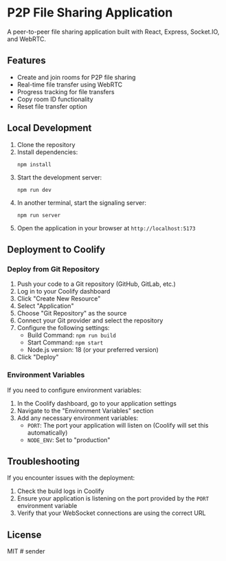 # P2P File Sharing Application

A peer-to-peer file sharing application built with React, Express, Socket.IO, and WebRTC.

## Features

- Create and join rooms for P2P file sharing
- Real-time file transfer using WebRTC
- Progress tracking for file transfers
- Copy room ID functionality
- Reset file transfer option

## Local Development

1. Clone the repository
2. Install dependencies:
   ```
   npm install
   ```
3. Start the development server:
   ```
   npm run dev
   ```
4. In another terminal, start the signaling server:
   ```
   npm run server
   ```
5. Open the application in your browser at `http://localhost:5173`

## Deployment to Coolify

### Deploy from Git Repository

1. Push your code to a Git repository (GitHub, GitLab, etc.)
2. Log in to your Coolify dashboard
3. Click "Create New Resource"
4. Select "Application"
5. Choose "Git Repository" as the source
6. Connect your Git provider and select the repository
7. Configure the following settings:
   - Build Command: `npm run build`
   - Start Command: `npm start`
   - Node.js version: 18 (or your preferred version)
8. Click "Deploy"

### Environment Variables

If you need to configure environment variables:

1. In the Coolify dashboard, go to your application settings
2. Navigate to the "Environment Variables" section
3. Add any necessary environment variables:
   - `PORT`: The port your application will listen on (Coolify will set this automatically)
   - `NODE_ENV`: Set to "production"

## Troubleshooting

If you encounter issues with the deployment:

1. Check the build logs in Coolify
2. Ensure your application is listening on the port provided by the `PORT` environment variable
3. Verify that your WebSocket connections are using the correct URL

## License

MIT
#   s e n d e r  
 